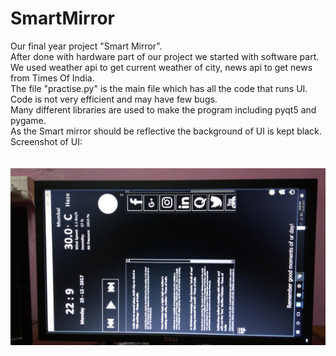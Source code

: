 # SmartMirror
Our final year project "Smart Mirror".<br>
After done with hardware part of our project we started with software part.<br>
We used weather api to get current weather of city, news api to get news from Times Of India.<br>
The file "practise.py" is the main file which has all the code that runs UI. <br>
Code is not very efficient and may have few bugs.<br>
Many different libraries are used to make the program including pyqt5 and pygame.<br>
As the Smart mirror should be reflective the background of UI is kept black.<br>
Screenshot of UI:<br><br><br>
<img src="IMG_20171225_220955.jpg"> </img>
